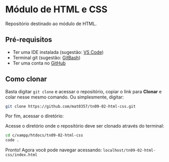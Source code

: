 # Módulo de HTML e CSS
Repositório destinado ao módulo de HTML.

## Pré-requisitos

* Ter uma IDE instalada (sugestão: [VS Code](https://code.visualstudio.com/download))
* Terminal git (sugestão: [GitBash](https://git-scm.com/downloads))
* Ter uma conta no [GitHub](https://github.com/)

## Como clonar

Basta digitar `git clone` e acessar o repositório, copiar o link para **Clonar**  e colar nesse mesmo comando. Ou simplesmente, digitar:

``` sh
git clone https://github.com/mat0357/tn09-02-html-css.git
```

Por fim, acessar o diretório:

Acesse o diretório onde o repositório deve ser clonado através do terminal:

``` sh
cd c/xampp/htdocs/tn09-02-html-css
code .
```

Pronto! Agora você pode navegar acessando: `localhost/tn09-02-html-css/index.html`